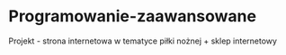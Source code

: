# Programowanie-zaawansowane
Projekt - strona internetowa w tematyce piłki nożnej + sklep internetowy
